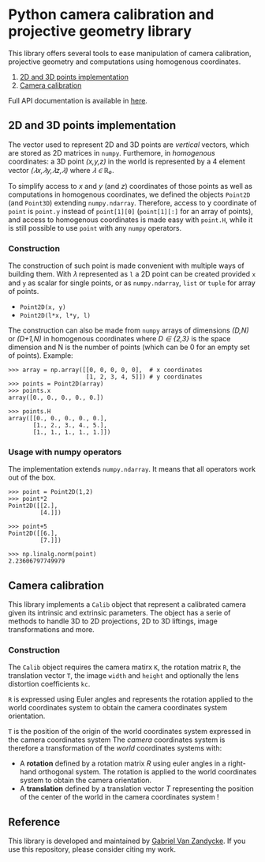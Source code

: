 # Python camera calibration and projective geometry library

This library offers several tools to ease manipulation of camera calibration, projective geometry and computations using homogenous coordinates. 

1. [2D and 3D points implementation](#2D-and-3D-points-implementation)
2. [Camera calibration](#Camera-calibration)

Full API documentation is available in [here](https://ispgroupucl.github.io/calib3d).

## 2D and 3D points implementation

The vector used to represent 2D and 3D points are _vertical_ vectors, which are stored as 2D matrices in `numpy`. Furthemore, in _homogenous_ coordinates: a 3D point _(x,y,z)_ in the world is represented by a 4 element vector _(𝜆x,𝜆y,𝜆z,𝜆)_ where _𝜆 ∈ ℝ₀_.

To simplify access to _x_ and _y_ (and _z_) coordinates of those points as well as computations in homogenous coordinates, we defined the objects `Point2D` (and `Point3D`) extending `numpy.ndarray`. Therefore, access to y coordinate of `point` is `point.y` instead of `point[1][0]` (`point[1][:]` for an array of points), and access to homogenous coordinates is made easy with `point.H`, while it is still possible to use `point` with any `numpy` operators.

### Construction

The construction of such point is made convenient with multiple ways of building them. With 𝜆 represented as `l` a 2D point can be created provided `x` and `y` as scalar for single points, or as `numpy.ndarray`, `list` or `tuple` for array of points.
 - `Point2D(x, y)`
 - `Point2D(l*x, l*y, l)`

The construction can also be made from `numpy` arrays of dimensions _(D,N)_ or _(D+1,N)_ in homogenous coordinates where _D ∈ {2,3}_ is the space dimension and N is the number of points (which can be 0 for an empty set of points). Example:
```
>>> array = np.array([[0, 0, 0, 0, 0],  # x coordinates
                      [1, 2, 3, 4, 5]]) # y coordinates
>>> points = Point2D(array)
>>> points.x
array([0., 0., 0., 0., 0.])

>>> points.H
array([[0., 0., 0., 0., 0.],
       [1., 2., 3., 4., 5.],
       [1., 1., 1., 1., 1.]])
```

### Usage with numpy operators

The implementation extends `numpy.ndarray`. It means that all operators work out of the box.
```
>>> point = Point2D(1,2)
>>> point*2
Point2D([[2.],
         [4.]])

>>> point+5
Point2D([[6.],
         [7.]])

>>> np.linalg.norm(point)
2.23606797749979
```

## Camera calibration


This library implements a `Calib` object that represent a calibrated camera given its intrinsic and extrinsic parameters.
The object has a serie of methods to handle 3D to 2D projections, 2D to 3D liftings, image transformations and more.

### Construction

The `Calib` object requires the camera matirx `K`, the rotation matrix `R`, the translation vector `T`, the image `width` and `height` and optionally the lens distortion coefficients `kc`.

`R` is expressed using Euler angles and represents the rotation applied to the world coordinates system to obtain the camera coordinates system orientation.

`T` is the position of the origin of the world coordinates system expressed in the camera coordinates system
The _camera_ coordinates system is therefore a transformation of the _world_ coordinates systems with:
- A **rotation** defined by a rotation matrix $R$ using euler angles in a right-hand orthogonal system. The rotation is applied to the world coordinates system to obtain the camera orientation.
- A **translation** defined by a translation vector $T$ representing the position of the center of the world in the camera coordinates system !


## Reference

This library is developed and maintained by [Gabriel Van Zandycke](https://github.com/gabriel-vanzandycke). If you use this repository, please consider citing my work.

